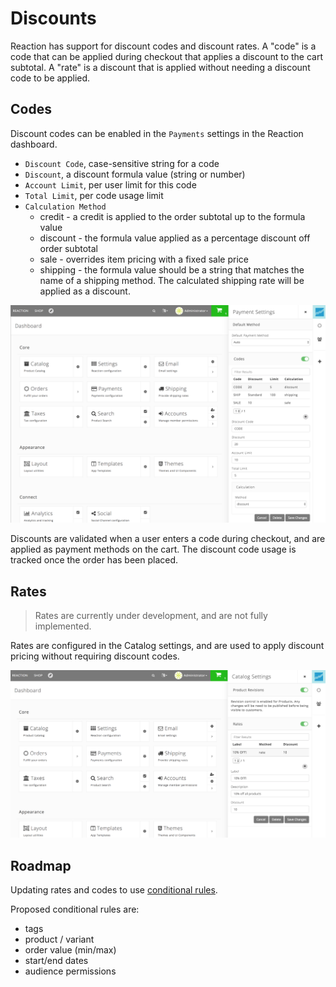 # Discounts

Reaction has support for discount codes and discount rates.  A "code" is a code that can be applied during checkout that applies a discount to the cart subtotal.  A "rate" is a discount that is applied without needing a discount code to be applied.

## Codes

Discount codes can be enabled in the `Payments` settings in the Reaction dashboard.

- `Discount Code`, case-sensitive string for a code
- `Discount`, a discount formula value (string or number)
- `Account Limit`, per user limit for this code
- `Total Limit`, per code usage limit
- `Calculation Method`
  - credit - a credit is applied to the order subtotal up to the formula value
  - discount - the formula value applied as a percentage discount off order subtotal
  - sale - overrides item pricing with a fixed sale price
  - shipping - the formula value should be a string that matches the name of a shipping method. The calculated shipping rate will be applied as a discount.

![](/assets/admin-dashboard-payments-discounts.png "Payment Discounts")

Discounts are validated when a user enters a code during checkout, and are applied as payment methods on the cart. The discount code usage is tracked once the order has been placed.

## Rates

> Rates are currently under development, and are not fully implemented.

Rates are configured in the Catalog settings, and are used to apply discount pricing without requiring discount codes.

![](/assets/admin-dashboard-payments-rates.png "Catalog Discount Rates")

## Roadmap

Updating rates and codes to use [conditional rules](https://github.com/reactioncommerce/reaction/issues/1663).

Proposed conditional rules are:

  - tags
  - product / variant
  - order value (min/max)
  - start/end dates
  - audience permissions
